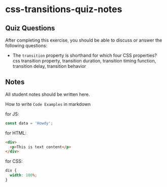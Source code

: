 # css-transitions-quiz-notes

## Quiz Questions

After completing this exercise, you should be able to discuss or answer the following questions:

- The `transition` property is shorthand for which four CSS properties?
  css transition property, transition duration, transition timing function, transition delay, transition behavior

## Notes

All student notes should be written here.

How to write `Code Examples` in markdown

for JS:

```javascript
const data = 'Howdy';
```

for HTML:

```html
<div>
  <p>This is text content</p>
</div>
```

for CSS:

```css
div {
  width: 100%;
}
```
